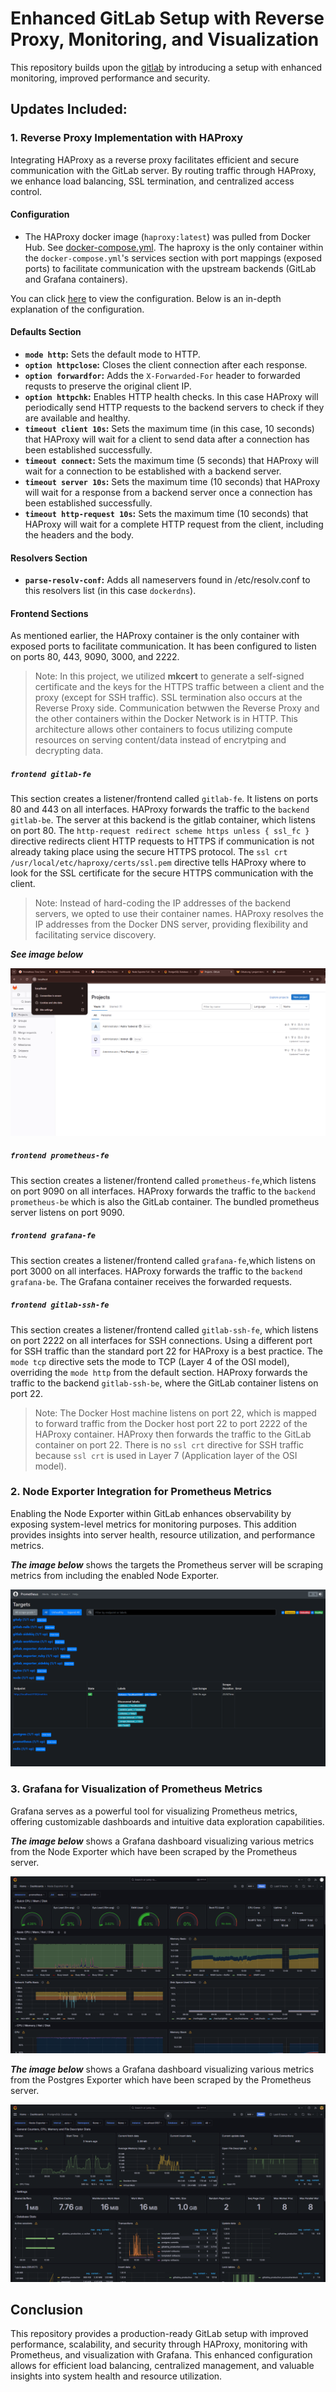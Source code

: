 # Enhanced GitLab Setup with Reverse Proxy, Monitoring, and Visualization

This repository builds upon the [gitlab](https://github.com/AttaKenn/gitlab) by introducing a setup with enhanced monitoring, improved performance and security.

## Updates Included:

### 1. Reverse Proxy Implementation with HAProxy

Integrating HAProxy as a reverse proxy facilitates efficient and secure communication with the GitLab server. By routing traffic through HAProxy, we enhance load balancing, SSL termination, and centralized access control.

#### Configuration

- The HAProxy docker image (```haproxy:latest```) was pulled from Docker Hub. See [docker-compose.yml](./docker-compose.yml). The haproxy is the only container within the ```docker-compose.yml```'s services section with port mappings (exposed ports) to facilitate communication with the upstream backends (GitLab and Grafana containers).

You can click [here](./haproxy/haproxy.cfg) to view the configuration. Below is an in-depth explanation of the configuration.

#### Defaults Section

- **```mode http```:** Sets the default mode to HTTP.
- **```option httpclose```:** Closes the client connection after each response.
- **```option forwardfor```:** Adds the ````X-Forwarded-For```` header to forwarded requsts to preserve the original client IP.
- **```option httpchk```:** Enables HTTP health checks. In this case HAProxy will periodically send HTTP requests to the backend servers to check if they are available and healthy.
- **```timeout client 10s```:** Sets the maximum time (in this case, 10 seconds) that HAProxy will wait for a client to send data after a connection has been established successfully.
- **```timeout connect```:** Sets the maximum time (5 seconds) that HAProxy will wait for a connection to be established with a backend server.
- **```timeout server 10s```:** Sets the maximum time (10 seconds) that HAProxy will wait for a response from a backend server once a connection has been established successfully.
- **```timeout http-request 10s```:** Sets the maximum time (10 seconds) that HAProxy will wait for a complete HTTP request from the client, including the headers and the body.

#### Resolvers Section

- **```parse-resolv-conf```:** Adds all nameservers found in /etc/resolv.conf to this resolvers list (in this case ```dockerdns```).

#### Frontend Sections

As mentioned earlier, the HAProxy container is the only container with exposed ports to facilitate communication.
It has been configured to listen on ports 80, 443, 9090, 3000, and 2222.

> Note: In this project, we utilized **mkcert** to generate a self-signed certificate and the keys for the HTTPS traffic between a client and the proxy (except for SSH traffic). SSL termination also occurs at the Reverse Proxy side. Communication betwwen the Reverse Proxy and the other containers within the Docker Network is in HTTP. This architecture allows other containers to focus utilizing compute resources on serving content/data instead of encrytping and decrypting data.

##### ```frontend gitlab-fe```

This section creates a listener/frontend called ```gitlab-fe```. It listens on ports 80 and 443 on all interfaces. HAProxy forwards the traffic to the ```backend gitlab-be```. The server at this backend is the gitlab container, which listens on port 80.
The ```http-request redirect scheme https unless { ssl_fc }``` directive redirects client HTTP requests to HTTPS if communication is not already taking place using the secure HTTPS protocol.
The ```ssl crt /usr/local/etc/haproxy/certs/ssl.pem``` directive tells HAProxy where to look for the SSL certificate for the secure HTTPS communication with the client.

> Note: Instead of hard-coding the IP addresses of the backend servers, we opted to use their container names. HAProxy resolves the IP addresses from the Docker DNS server, providing flexibility and facilitating service discovery.

***See image below***

![GitLab Homepage](./MD%20images/GitLab-1.png)

##### ```frontend prometheus-fe```

This section creates a listener/frontend called ```prometheus-fe```,which listens on port 9090 on all interfaces. HAProxy forwards the traffic to the ```backend prometheus-be``` which is also the GitLab container. The bundled prometheus server listens on port 9090.

##### ```frontend grafana-fe```

This section creates a listener/frontend called ```grafana-fe```,which listens on port 3000 on all interfaces. HAProxy forwards the traffic to the ```backend grafana-be```. The Grafana container receives the forwarded requests.

##### ```frontend gitlab-ssh-fe```

This section creates a listener/frontend called ```gitlab-ssh-fe```, which listens on port 2222 on all interfaces for SSH connections. Using a different port for SSH traffic than the standard port 22 for HAProxy is a best practice. The ```mode tcp``` directive sets the mode to TCP (Layer 4 of the OSI model), overriding the ```mode http``` from the default section. HAProxy forwards the traffic to the backend ```gitlab-ssh-be```, where the GitLab container listens on port 22.

> Note: The Docker Host machine listens on port 22, which is mapped to forward traffic from the Docker host port 22 to port 2222 of the HAProxy container. HAProxy then forwards the traffic to the GitLab container on port 22. There is no ```ssl crt``` directive for SSH traffic because ```ssl crt``` is used in Layer 7 (Application layer of the OSI model).

### 2. Node Exporter Integration for Prometheus Metrics

Enabling the Node Exporter within GitLab enhances observability by exposing system-level metrics for monitoring purposes. This addition provides insights into server health, resource utilization, and performance metrics.

***The image below*** shows the targets the Prometheus server will be scraping metrics from including the enabled Node Exporter.

![GitLab Homepage](./MD%20images/GitLab-2.png)

### 3. Grafana for Visualization of Prometheus Metrics

Grafana serves as a powerful tool for visualizing Prometheus metrics, offering customizable dashboards and intuitive data exploration capabilities.

***The image below*** shows a Grafana dashboard visualizing various metrics from the Node Exporter which have been scraped by the Prometheus server.

![Node Exporter Grafana Dashboard](./MD%20images/GitLab-3.png)

***The image below*** shows a Grafana dashboard visualizing various metrics from the Postgres Exporter which have been scraped by the Prometheus server.

![Node Exporter Grafana Dashboard](./MD%20images/GitLab-4.png)

## Conclusion

This repository provides a production-ready GitLab setup with improved performance, scalability, and security through HAProxy, monitoring with Prometheus, and visualization with Grafana. This enhanced configuration allows for efficient load balancing, centralized management, and valuable insights into system health and resource utilization.